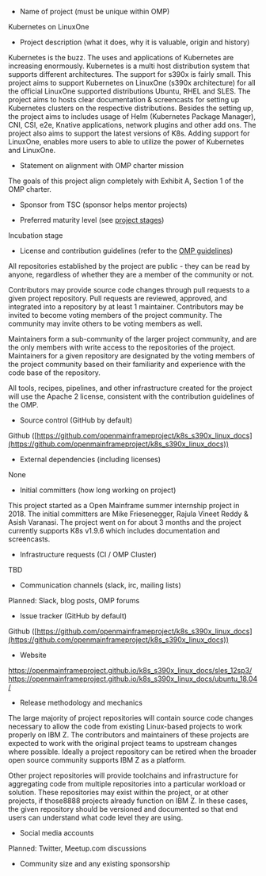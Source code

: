 * Name of project (must be unique within OMP)

Kubernetes on LinuxOne


* Project description (what it does, why it is valuable, origin and history)
 
Kubernetes is the buzz. The uses and applications of Kubernetes are increasing enormously. Kubernetes is 
a multi host distribution system that supports different architectures. The support for s390x is fairly small. This
project aims to support Kubernetes on LinuxOne (s390x architecture) for all the official LinuxOne 
supported distributions Ubuntu, RHEL and SLES. The project aims to hosts clear documentation & screencasts for setting up 
Kubernetes clusters on the respective distributions. Besides the setting up, the project aims to includes usage of Helm (Kubernetes
Package Manager), CNI, CSI, e2e, Knative applications, network plugins and other add ons. The project also aims to support the latest
versions of K8s. Adding support for LinuxOne, enables more users to able to utilize the power of Kubernetes and LinuxOne.

* Statement on alignment with OMP charter mission

The goals of this project align completely with Exhibit A, Section 1 of the
OMP charter.


* Sponsor from TSC (sponsor helps mentor projects)



* Preferred maturity level (see [project stages](../../process/project_stages.md))

Incubation stage


* License and contribution guidelines (refer to the [OMP guidelines](contribution_guidelines.md))

All repositories established by the project are public - they can be read by
anyone, regardless of whether they are a member of the community or not.

Contributors may provide source code changes through pull requests to a
given project repository.  Pull requests are reviewed, approved, and integrated
into a repository by at least 1 maintainer.  Contributors may be invited to
become voting members of the project community.  The community may invite others
to be voting members as well.

Maintainers form a sub-community of the larger project community, and are the
only members with write access to the repositories of the project.  Maintainers
for a given repository are designated by the voting members of the project
community based on their familiarity and experience with the code base of the
repository.

All tools, recipes, pipelines, and other infrastructure created for the project
will use the Apache 2 license, consistent with the contribution guidelines of
the OMP.


* Source control (GitHub by default)

Github ([https://github.com/openmainframeproject/k8s_s390x_linux_docs](https://github.com/openmainframeproject/k8s_s390x_linux_docs))

* External dependencies (including licenses)

None


* Initial committers (how long working on project)

This project started as a Open Mainframe summer internship project in 2018. The initial committers are Mike Friesenegger,
Rajula Vineet Reddy & Asish Varanasi. The project went on for about 3 months and the project currently supports K8s v1.9.6
which includes documentation and screencasts.


* Infrastructure requests (CI / OMP Cluster)

TBD


* Communication channels (slack, irc, mailing lists)

Planned: Slack, blog posts, OMP forums


* Issue tracker (GitHub by default)

Github ([https://github.com/openmainframeproject/k8s_s390x_linux_docs](https://github.com/openmainframeproject/k8s_s390x_linux_docs))


* Website

https://openmainframeproject.github.io/k8s_s390x_linux_docs/sles_12sp3/
https://openmainframeproject.github.io/k8s_s390x_linux_docs/ubuntu_18.04/


* Release methodology and mechanics

The large majority of project repositories will contain source code changes
necessary to allow the code from existing Linux-based projects to work
properly on IBM Z.  The contributors and maintainers of these projects are
expected to work with the original project teams to upstream changes where
possible.  Ideally a project repository can be retired when the broader open
source community supports IBM Z as a platform.

Other project repositories will provide toolchains and infrastructure for
aggregating code from multiple repositories into a particular workload or solution.
These repositories may exist within the project, or at other projects, if those8888
projects already function on IBM Z.  In these cases, the given repository should
be versioned and documented so that end users can understand what code level they
are using.


* Social media accounts

Planned: Twitter, Meetup.com discussions


* Community size and any existing sponsorship

